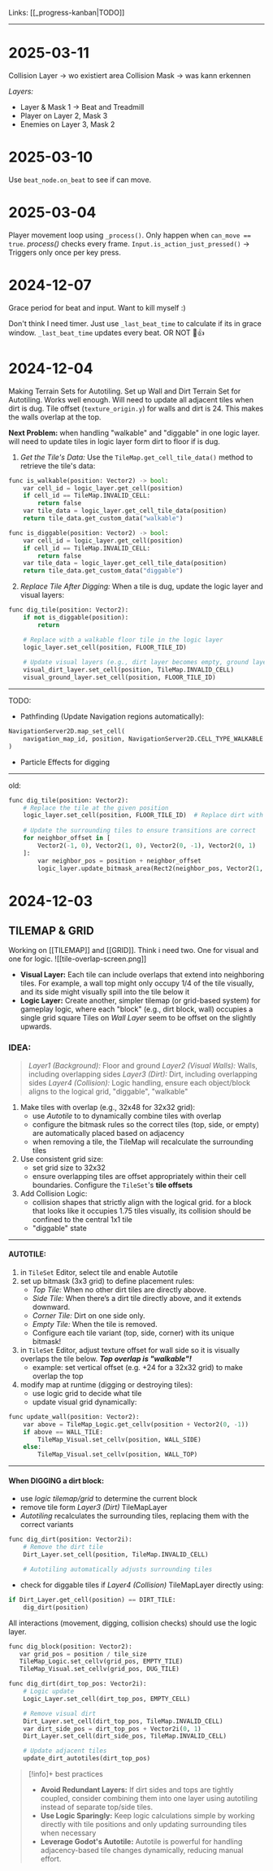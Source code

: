 Links: [[_progress-kanban|TODO]]
***
# 2025-03-11
Collision Layer -> wo existiert area
Collision Mask -> was kann erkennen

*Layers:*
- Layer & Mask 1 -> Beat and Treadmill
- Player on Layer 2, Mask 3
- Enemies on Layer 3, Mask 2

# 2025-03-10
Use  `beat_node.on_beat` to see if can move.

# 2025-03-04 
Player movement loop using `_process()`. Only happen when `can_move == true`. _process()_ checks every frame. `Input.is_action_just_pressed()` -> Triggers only once per key press.

# 2024-12-07
Grace period for beat and input. Want to kill myself :)

Don't think I need timer. Just use `_last_beat_time` to calculate if its in grace window. `_last_beat_time` updates every beat. OR NOT 🫠👍


# 2024-12-04 
Making Terrain Sets for Autotiling.
Set up Wall and Dirt Terrain Set for Autotiling. Works well enough. Will need to update all adjacent tiles when dirt is dug.
Tile offset (`texture_origin.y`) for walls and dirt is 24. This makes the walls overlap at the top.

**Next Problem:** when handling "walkable" and "diggable" in one logic layer. will need to update tiles in logic layer form dirt to floor if is dug.
1. *Get the Tile's Data:* Use the `TileMap.get_cell_tile_data()` method to retrieve the tile's data:
```python
func is_walkable(position: Vector2) -> bool:
    var cell_id = logic_layer.get_cell(position)
    if cell_id == TileMap.INVALID_CELL:
        return false
    var tile_data = logic_layer.get_cell_tile_data(position)
    return tile_data.get_custom_data("walkable")

func is_diggable(position: Vector2) -> bool:
    var cell_id = logic_layer.get_cell(position)
    if cell_id == TileMap.INVALID_CELL:
        return false
    var tile_data = logic_layer.get_cell_tile_data(position)
    return tile_data.get_custom_data("diggable")
```
2. *Replace Tile After Digging:* When a tile is dug, update the logic layer and visual layers:
```python
func dig_tile(position: Vector2):
    if not is_diggable(position):
        return

    # Replace with a walkable floor tile in the logic layer
    logic_layer.set_cell(position, FLOOR_TILE_ID)
    
    # Update visual layers (e.g., dirt layer becomes empty, ground layer shows floor)
    visual_dirt_layer.set_cell(position, TileMap.INVALID_CELL)
    visual_ground_layer.set_cell(position, FLOOR_TILE_ID)
```
*** 
TODO:
- Pathfinding (Update Navigation regions automatically):
```python
NavigationServer2D.map_set_cell(
    navigation_map_id, position, NavigationServer2D.CELL_TYPE_WALKABLE
)
```
- Particle Effects for digging
***
old:
```python
func dig_tile(position: Vector2):
    # Replace the tile at the given position
    logic_layer.set_cell(position, FLOOR_TILE_ID)  # Replace dirt with floor
    
    # Update the surrounding tiles to ensure transitions are correct
    for neighbor_offset in [
        Vector2(-1, 0), Vector2(1, 0), Vector2(0, -1), Vector2(0, 1)
    ]:
        var neighbor_pos = position + neighbor_offset
        logic_layer.update_bitmask_area(Rect2(neighbor_pos, Vector2(1, 1)))
```

# 2024-12-03
## TILEMAP & GRID
Working on [[TILEMAP]] and [[GRID]]. Think i need two. One for visual and one for logic.
![[tile-overlap-screen.png]]
- **Visual Layer:** Each tile can include overlaps that extend into neighboring tiles. For example, a wall top might only occupy 1/4 of the tile visually, and its side might visually spill into the tile below it
- **Logic Layer:** Create another, simpler tilemap (or grid-based system) for gameplay logic, where each "block" (e.g., dirt block, wall) occupies a single grid square
Tiles on *Wall Layer* seem to be offset on the slightly upwards.

### IDEA:
>*Layer1 (Background):* Floor and ground
>*Layer2 (Visual Walls):* Walls, including overlapping sides
>*Layer3 (Dirt):* Dirt, including overlapping sides
>*Layer4 (Collision):* Logic handling, ensure each object/block aligns to the logical grid, "diggable", "walkable"

1. Make tiles with overlap (e.g., 32x48 for 32x32 grid):
	- use *Autotile* to to dynamically combine tiles with overlap
	- configure the bitmask rules so the correct tiles (top, side, or empty) are automatically placed based on adjacency
	- when removing a tile, the TileMap will recalculate the surrounding tiles
2. Use consistent grid size:
	- set grid size to 32x32
	- ensure overlapping tiles are offset appropriately within their cell boundaries. Configure the `TileSet`'s **tile offsets**
3. Add Collision Logic:
	- collision shapes that strictly align with the logical grid. for a block that looks like it occupies 1.75 tiles visually, its collision should be confined to the central 1x1 tile
	- "diggable" state
***
#### AUTOTILE:
1. in `TileSet` Editor, select tile and enable Autotile
2. set up bitmask (3x3 grid) to define placement rules:
	- *Top Tile:* When no other dirt tiles are directly above.
	- *Side Tile:* When there’s a dirt tile directly above, and it extends downward.
	- *Corner Tile:* Dirt on one side only.
	- *Empty Tile:* When the tile is removed.
	- Configure each tile variant (top, side, corner) with its unique bitmask!
1. in `TileSet` Editor, adjust texture offset for wall side so it is visually overlaps the tile below. ***Top overlap is "walkable"!***
	- example: set vertical offset (e.g. +24 for a 32x32 grid) to make overlap the top
2. modify map at runtime (digging or destroying tiles):
	- use logic grid to decide what tile
	- update visual grid dynamically:
```python
func update_wall(position: Vector2):
    var above = TileMap_Logic.get_cellv(position + Vector2(0, -1))
    if above == WALL_TILE:
        TileMap_Visual.set_cellv(position, WALL_SIDE)
    else:
        TileMap_Visual.set_cellv(position, WALL_TOP)
```
*** 
#### When DIGGING a dirt block:
- use *logic tilemap/grid* to determine the current block
- remove tile form *Layer3 (Dirt)* TileMapLayer
- *Autotiling* recalculates the surrounding tiles, replacing them with the correct variants
```python
func dig_dirt(position: Vector2i):
    # Remove the dirt tile
    Dirt_Layer.set_cell(position, TileMap.INVALID_CELL)

    # Autotiling automatically adjusts surrounding tiles
```
- check for diggable tiles if *Layer4 (Collision)* TileMapLayer directly using:
```python
if Dirt_Layer.get_cell(position) == DIRT_TILE:
    dig_dirt(position)
```

All interactions (movement, digging, collision checks) should use the logic layer.
 ```python
 func dig_block(position: Vector2):
    var grid_pos = position / tile_size
    TileMap_Logic.set_cellv(grid_pos, EMPTY_TILE)
    TileMap_Visual.set_cellv(grid_pos, DUG_TILE)
```
```python
func dig_dirt(dirt_top_pos: Vector2i):
    # Logic update
    Logic_Layer.set_cell(dirt_top_pos, EMPTY_CELL)

    # Remove visual dirt
    Dirt_Layer.set_cell(dirt_top_pos, TileMap.INVALID_CELL)
    var dirt_side_pos = dirt_top_pos + Vector2i(0, 1)
    Dirt_Layer.set_cell(dirt_side_pos, TileMap.INVALID_CELL)

    # Update adjacent tiles
    update_dirt_autotiles(dirt_top_pos)
```

>[!info]+ best practices
>- **Avoid Redundant Layers:** If dirt sides and tops are tightly coupled, consider combining them into one layer using autotiling instead of separate top/side tiles.
>- **Use Logic Sparingly:** Keep logic calculations simple by working directly with tile positions and only updating surrounding tiles when necessary
>- **Leverage Godot's Autotile:** Autotile is powerful for handling adjacency-based tile changes dynamically, reducing manual effort.
